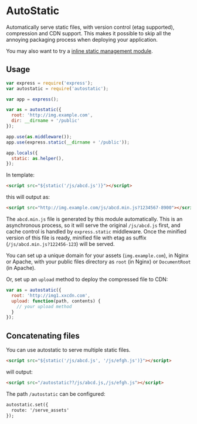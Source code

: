 # AutoStatic

Automatically serve static files, with version control (etag supported), compression and CDN support. This makes it possible to skip all the annoying packaging process when deploying your application.

You may also want to try a [inline static management module](https://github.com/ktmud/express-istatic).

## Usage

```javascript
var express = require('express');
var autostatic = require('autostatic');

var app = express();

var as = autostatic({
  root: 'http://img.example.com',
  dir: __dirname + '/public'
});

app.use(as.middleware());
app.use(express.static(__dirname + '/public'));

app.locals({
  static: as.helper(),
});
```
In template:

```html
<script src="${static('/js/abcd.js')}"></script>
```

this will output as:

```html
<script src="http://img.example.com/js/abcd.min.js?1234567-8900"></script>
```

The `abcd.min.js` file is generated by this module automatically. This is an asynchronous process, so it will
serve the original `/js/abcd.js` first, and cache control is handled by `express.static` middleware. Once the
minified version of this file is ready, minified file with etag as suffix (`/js/abcd.min.js?122456-123`) will
be served.

You can set up a unique domain for your assets (`img.example.com`), in Nginx or Apache,
with your public files directory as `root` (in Nginx) or `DocumentRoot` (in Apache).

Or, set up an `upload` method to deploy the compressed file to CDN:

```javascript
var as = autostatic({
  root: 'http://img1.xxcdn.com',
  upload: function(path, contents) {
    // your upload method
  }
});
```

## Concatenating files

You can use autostatic to serve multiple static files.

```html
<script src="${static('/js/abcd.js', '/js/efgh.js')}"></script>
```

will output:

```html
<script src="/autostatic??/js/abcd.js,/js/efgh.js"></script>
```

The path `/autostatic`  can be configured:

```html
autostatic.set({
  route: '/serve_assets'
});
```
